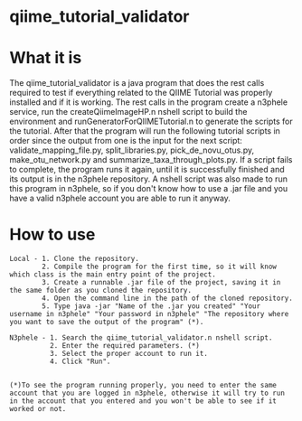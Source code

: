 qiime_tutorial_validator
========================

What it is
========================
The qiime_tutorial_validator is a java program that does the rest calls required to test if everything related to the
QIIME Tutorial was properly installed and if it is working. The rest calls in the program create a n3phele service, run
the createQiimeImageHP.n nshell script to build the environment and runGeneratorForQIIMETutorial.n to generate the
scripts for the tutorial. After that the program will run the following tutorial scripts in order since the output from
one is the input for the next script: validate_mapping_file.py, split_libraries.py, pick_de_novu_otus.py,
make_otu_network.py and summarize_taxa_through_plots.py. If a script fails to complete, the program runs it again, until
it is successfully finished and its output is in the n3phele repository. A nshell script was also made to run this
program in n3phele, so if you don't know how to use a .jar file and you have a valid n3phele account you are able to run
it anyway.

How to use
========================
	Local - 1. Clone the repository.
		    2. Compile the program for the first time, so it will know which class is the main entry point of the project.
		    3. Create a runnable .jar file of the project, saving it in the same folder as you cloned the repository.
		    4. Open the command line in the path of the cloned repository.
		    5. Type java -jar "Name of the .jar you created" "Your username in n3phele" "Your password in n3phele" "The repository where you want to save the output of the program" (*).
		  
	N3phele - 1. Search the qiime_tutorial_validator.n nshell script.
			  2. Enter the required parameters. (*)
			  3. Select the proper account to run it.
			  4. Click "Run".


	(*)To see the program running properly, you need to enter the same account that you are logged in n3phele, otherwise it will try to run in the account that you entered and you won't be able to see if it worked or not.
